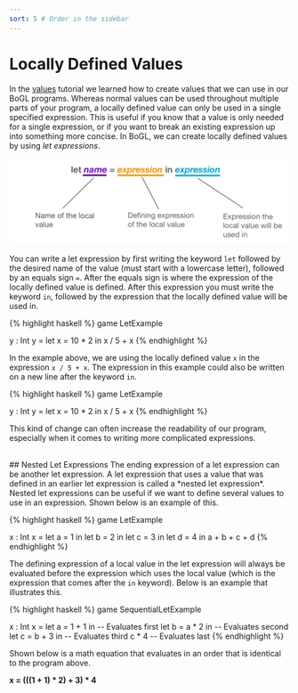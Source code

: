 ```yaml
---
sort: 5 # Order in the sidebar
---
```


# Locally Defined Values

In the [values](values) tutorial we learned how to create values that we can use in our BoGL programs.
Whereas normal values can be used throughout multiple parts of your program, a locally defined value can only be used in a single specified expression.
This is useful if you know that a value is only needed for a single expression, or if you want to break an existing expression up into something more concise.
In BoGL, we can create locally defined values by using *let expressions*.

![let statement anatomy](../imgs/lets-let-statement-anatomy.jpg)

You can write a let expression by first writing the keyword `let` followed by the desired name of the value (must start with a lowercase letter), followed by an equals sign `=`. After the equals sign is where the expression of the locally defined value is defined. After this expression you must write the keyword `in`, followed by the expression that the locally defined value will be used in.

{% highlight haskell %}
game LetExample

y : Int
y = let x = 10 * 2 in x / 5 + x
{% endhighlight %}

In the example above, we are using the locally defined value `x` in the expression `x / 5 + x`.
The expression in this example could also be written on a new line after the keyword `in`.

{% highlight haskell %}
game LetExample

y : Int
y = let x = 10 * 2 in
    x / 5 + x
{% endhighlight %}

This kind of change can often increase the readability of our program, especially when it comes to writing more complicated expressions.

<br/>
## Nested Let Expressions
The ending expression of a let expression can be another let expression.
A let expression that uses a value that was defined in an earlier let expression is called a *nested let expression*.
Nested let expressions can be useful if we want to define several values to use in an expression.
Shown below is an example of this.

{% highlight haskell %}
game LetExample

x : Int
x = let a = 1 in
    let b = 2 in
    let c = 3 in
    let d = 4 in
    a + b + c + d
{% endhighlight %}

The defining expression of a local value in the let expression will always be evaluated before the expression which uses the local value (which is the expression that comes after the `in` keyword). Below is an example that illustrates this.

{% highlight haskell %}
game SequentialLetExample

x : Int
x = let a = 1 + 1 in -- Evaluates first
    let b = a * 2 in -- Evaluates second
    let c = b + 3 in -- Evaluates third
    c * 4            -- Evaluates last
{% endhighlight %}

Shown below is a math equation that evaluates in an order that is identical to the program above.

**x = (((1 + 1) * 2) + 3) * 4**

<br/>
